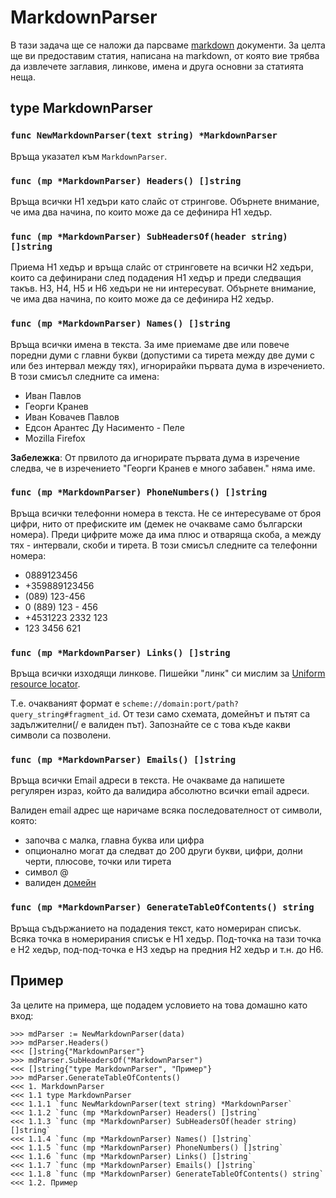 MarkdownParser
===================

В тази задача ще се наложи да парсваме [markdown](http://daringfireball.net/projects/markdown/) документи. За целта ще ви
предоставим статия, написана на markdown, от която вие трябва да извлечете
заглавия, линкове, имена и друга основни за статията неща.


type MarkdownParser
-------------------

### `func NewMarkdownParser(text string) *MarkdownParser`

Връща указател към `MarkdownParser`.

### `func (mp *MarkdownParser) Headers() []string`

Връща всички H1 хедъри като слайс от стрингове. Обърнете внимание, че има
два начина, по които може да се дефинира H1 хедър.

### `func (mp *MarkdownParser) SubHeadersOf(header string) []string`

Приема H1 хедър и връща слайс от стринговете на всички H2 хедъри,
които са дефинирани след подадения H1 хедър и преди следващия такъв.
H3, H4, H5 и H6 хедъри не ни интересуват. Обърнете внимание, че има
два начина, по които може да се дефинира H2 хедър.

### `func (mp *MarkdownParser) Names() []string`

Връща всички имена в текста. За име приемаме две или повече поредни думи
с главни букви (допустими са тирета между две думи с или без интервал между тях),
игнорирайки първата дума в изречението. В този смисъл следните са имена:

* Иван Павлов
* Георги Кранев
* Иван Ковачев Павлов
* Едсон Арантес Ду Насименто - Пеле
* Mozilla Firefox

__Забележка__: От првилото да игнорирате първата дума в изречение следва,
че в изречението "Георги Кранев е много забавен." няма име.

### `func (mp *MarkdownParser) PhoneNumbers() []string`

Връща всички телефонни номера в текста.
Не се интересуваме от броя цифри, нито от префиските им
(демек не очакваме само български номера).
Преди цифрите може да има плюс и отваряща скоба, а между тях - интервали, скоби и тирета.
В този смисъл следните са телефонни номера:

* 0889123456
* +359889123456
* (089) 123-456
* 0 (889) 123 - 456
* +4531223 2332 123
* 123 3456 621

### `func (mp *MarkdownParser) Links() []string`

Връща всички изходящи линкове. Пишейки "линк" си мислим за
[Uniform resource locator](http://en.wikipedia.org/wiki/Uniform_resource_locator).

Т.е. очакваният формат е `scheme://domain:port/path?query_string#fragment_id`.
От тези само схемата, домейнът и пътят са задължителни(/ е валиден път).
Запознайте се с това къде какви символи са позволени.

### `func (mp *MarkdownParser) Emails() []string`

Връща всички Email адреси в текста. Не очакваме да напишете регулярен израз,
който да валидира абсолютно всички email адреси.

Валиден email адрес ще наричаме всяка последователност от символи, която:

* започва с малка, главна буква или цифра
* опционално могат да следват до 200 други букви, цифри, долни черти, плюсове, точки или тирета
* символ @
* валиден [домейн](http://en.wikipedia.org/wiki/Uniform_resource_locator#Syntax)

### `func (mp *MarkdownParser) GenerateTableOfContents() string`

Връща съдържанието на подадения текст, като номериран списък.
Всяка точка в номерирания списък е H1 хедър. Под-точка на тази точка е H2 хедър,
под-под-точка е H3 хедър на предния H2 хедър и т.н. до H6.

## Пример

За целите на примера, ще подадем условието на това домашно като вход:

    >>> mdParser := NewMarkdownParser(data)
    >>> mdParser.Headers()
    <<< []string{"MarkdownParser"}
    >>> mdParser.SubHeadersOf("MarkdownParser")
    <<< []string{"type MarkdownParser", "Пример"}
    >>> mdParser.GenerateTableOfContents()
    <<< 1. MarkdownParser
    <<< 1.1 type MarkdownParser
    <<< 1.1.1 `func NewMarkdownParser(text string) *MarkdownParser`
    <<< 1.1.2 `func (mp *MarkdownParser) Headers() []string`
    <<< 1.1.3 `func (mp *MarkdownParser) SubHeadersOf(header string) []string`
    <<< 1.1.4 `func (mp *MarkdownParser) Names() []string`
    <<< 1.1.5 `func (mp *MarkdownParser) PhoneNumbers() []string`
    <<< 1.1.6 `func (mp *MarkdownParser) Links() []string`
    <<< 1.1.7 `func (mp *MarkdownParser) Emails() []string`
    <<< 1.1.8 `func (mp *MarkdownParser) GenerateTableOfContents() string`
    <<< 1.2. Пример
